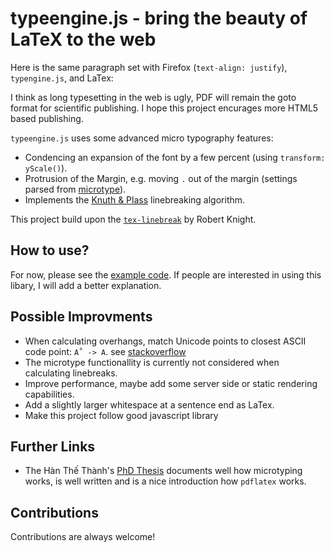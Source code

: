 # typeengine.js - bring the beauty of LaTeX to the web

Here is the same paragraph set with Firefox (`text-align: justify`),
`typengine.js`, and LaTex:




I think as long typesetting in the web is ugly, PDF will remain the goto format
for scientific publishing. I hope this project encurages more HTML5 based publishing.

`typeengine.js` uses some advanced micro typography features:

- Condencing an expansion of the font by a few percent (using `transform: yScale()`).
- Protrusion of the Margin, e.g. moving `.` out of the margin (settings parsed from [microtype](https://ctan.org/pkg/microtype?lang=de)).
- Implements the [Knuth \& Plass](https://onlinelibrary.wiley.com/doi/abs/10.1002/spe.4380111102) linebreaking algorithm.

This project build upon the [`tex-linebreak`](https://github.com/robertknight/tex-linebreak) by
Robert Knight.

## How to use?

For now, please see the [example code](docs/examples/).
If people are interested in using this libary, I will add a better explanation.

## Possible Improvments

- When calculating overhangs, match Unicode points to closest ASCII code point: `А̊  -> A`.
see [stackoverflow](https://stackoverflow.com/questions/990904/remove-accents-diacritics-in-a-string-in-javascript)
- The microtype functionallity is currently not considered when calculating
  linebreaks.
- Improve performance, maybe add some server side or static rendering capabilities.
- Add a slightly larger whitespace at a sentence end as LaTex.
- Make this project follow good javascript library

## Further Links

- The Hàn Thế Thành's  [PhD Thesis](http://www.pragma-ade.com/pdftex/thesis.pdf) documents well how
microtyping works, is well written and is a nice introduction how `pdflatex` works.

## Contributions

Contributions are always welcome!
